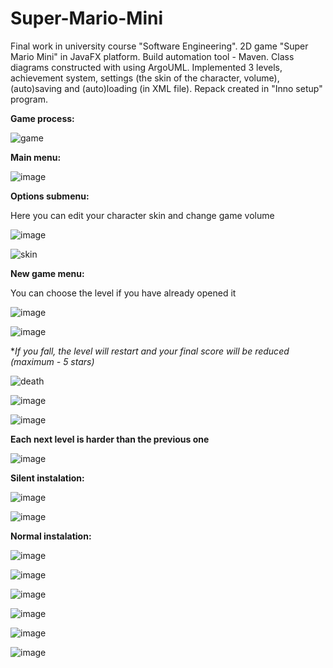 # Super-Mario-Mini
Final work in university course "Software Engineering". 2D game "Super Mario Mini" in JavaFX platform. 
Build automation tool - Maven. 
Class diagrams constructed with using ArgoUML. 
Implemented 3 levels, achievement system, settings (the skin of the character, volume), (auto)saving and (auto)loading (in XML file). Repack created in "Inno setup" program.

**Game process:**

![game](https://user-images.githubusercontent.com/19497575/161534536-edad8ecc-883c-41b6-9d62-e3612d57e358.gif)

**Main menu:**

![image](https://user-images.githubusercontent.com/19497575/161529421-537fcb9d-ffed-40f0-baeb-67c3b158f33a.png)

**Options submenu:**

Here you can edit your character skin and change game volume

![image](https://user-images.githubusercontent.com/19497575/161529529-89da125d-26ab-4f57-9f77-f4836b781ff9.png)

![skin](https://user-images.githubusercontent.com/19497575/161534472-216dc310-e899-43d5-be14-c1a8e6045633.gif)

**New game menu:**

You can choose the level if you have already opened it

![image](https://user-images.githubusercontent.com/19497575/161530308-62b0bcda-3eb6-4fc2-bd21-2d24b5217434.png)

![image](https://user-images.githubusercontent.com/19497575/161532000-af00b243-7a63-4ea4-9d30-bfb8883c126a.png)

**If you fall, the level will restart and your final score will be reduced (maximum - 5 stars)*

![death](https://user-images.githubusercontent.com/19497575/161534419-ea230c10-9fec-497e-83c3-cd616123f67e.gif)

![image](https://user-images.githubusercontent.com/19497575/161531498-185fe74a-b849-4c05-8634-011ff10f37dd.png)

![image](https://user-images.githubusercontent.com/19497575/161531797-bab31b3b-81da-44bc-8d52-258640a45169.png)

**Each next level is harder than the previous one**

![image](https://user-images.githubusercontent.com/19497575/161531624-4f3b46f1-a3e6-4beb-8dbd-8a18ae5604f5.png)

**Silent instalation:**

![image](https://user-images.githubusercontent.com/19497575/161528442-dc9d3f0b-f1fa-40bd-a808-f10b30b77bc7.png)

![image](https://user-images.githubusercontent.com/19497575/161528306-add09bbc-d312-4790-ae22-248a8ce7ca2e.png)

**Normal instalation:**

![image](https://user-images.githubusercontent.com/19497575/161528549-69f2a4cb-def5-41b4-b43b-8e4d71396d51.png)

![image](https://user-images.githubusercontent.com/19497575/161528647-87e762fb-a931-449e-98bc-a2a2bf46c2f2.png)

![image](https://user-images.githubusercontent.com/19497575/161528892-ec37c0a8-844a-4baf-bd77-af3772aba11d.png)

![image](https://user-images.githubusercontent.com/19497575/161528945-b32bce7f-0e9f-49aa-a462-cb39abbf404d.png)

![image](https://user-images.githubusercontent.com/19497575/161528990-4e48ae1f-d14b-4243-ab2e-a5b213e75cef.png)

![image](https://user-images.githubusercontent.com/19497575/161529034-1d53d707-f48e-4d90-a019-566b83191f90.png)


